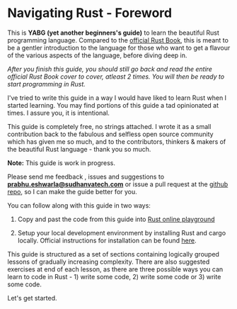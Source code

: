 # Navigating Rust - Foreword
This is **YABG (yet another beginners's guide)** to learn the beautiful Rust programming language. Compared to the [official Rust Book](https://doc.rust-lang.org/book/title-page.html), this is meant to be a gentler introduction to the language for those who want to get a flavour of the various aspects of the language, before diving deep in.  

*After you finish this guide, you should still go back and read the entire official Rust Book cover to cover, atleast 2 times. You will then be ready to start programming in Rust.*

I've tried to write this guide in a way I would have liked to learn Rust when I started learning. You may find portions of this guide a tad opinionated at times. I assure you, it is intentional. 

This guide is completely free, no strings attached. I wrote it as a small contribution back to the fabulous and selfless open source community which has given me so much, and to the contributors, thinkers & makers of the beautiful Rust language - thank you so much.

**Note:** This guide is work in progress. 



Please send me feedback , issues and suggestions to **prabhu.eshwarla@sudhanvatech.com** or issue a pull request at the [github repo](https://github.com/peshwar9/peshwar9.github.io.git), so I can make the guide better for you.  

You can follow along with this guide in two ways:  

1. Copy and past the code from this guide into [Rust online playground](https://play.rust-lang.org)

2. Setup your local development environment by installing Rust and cargo locally. Official instructions for installation can be found [here](https://doc.rust-lang.org/book/ch01-01-installation.html).

This guide is structured as a set of sections containing logically grouped lessons of gradually increasing complexity. There are also suggested exercises at end of each lesson,  as there are three possible ways you can learn to code in Rust - 1) write some code, 2) write some code or 3) write some code.

Let's get started.
